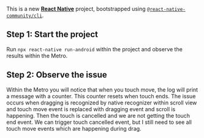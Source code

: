 This is a new [**React Native**](https://reactnative.dev) project, bootstrapped using [`@react-native-community/cli`](https://github.com/react-native-community/cli).


## Step 1: Start the project

Run `npx react-native run-android` within the project and observe the results within the Metro.

## Step 2: Observe the issue

Within the Metro you will notice that when you touch move, the log will print a message with a counter. This counter resets when touch ends. The issue occurs when dragging is recognized by native recognizer within scroll view and touch move event is replaced with dragging event and scroll is happening. Then the touch is cancelled and we are not getting the touch end event. We can trigger touch cancelled event, but I still need to see all touch move events which are happening during drag.



